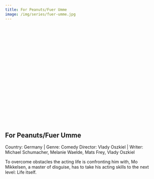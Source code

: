```yaml
---
title: For Peanuts/Fuer Umme
image: /img/series/fuer-umme.jpg
---
```

<iframe width="560" height="315" src="" frameborder="0" allow="accelerometer; autoplay; encrypted-media; gyroscope; picture-in-picture" allowfullscreen></iframe>

## For Peanuts/Fuer Umme
Country: Germany | Genre: Comedy
Director: Vlady Oszkiel | Writer: Michael Schumacher, Melanie Waelde, Mats Frey, Vlady Oszkiel

To overcome obstacles the acting life is confronting him with, Mo Mikkelsen, a master of disguise, has to take his acting skills to the next level: Life itself.